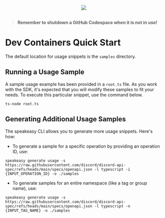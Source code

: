 
<div align="center">
    <a href="https://codespaces.new/ryan-blunden/discord-typescript-sdk-og-2.git/tree/main"><img src="https://github.com/codespaces/badge.svg" /></a>
</div>
<br>

> **Remember to shutdown a GitHub Codespace when it is not in use!**

# Dev Containers Quick Start

The default location for usage snippets is the `samples` directory.

## Running a Usage Sample

A sample usage example has been provided in a `root.ts` file. As you work with the SDK, it's expected that you will modify these samples to fit your needs. To execute this particular snippet, use the command below.

```
ts-node root.ts
```

## Generating Additional Usage Samples

The speakeasy CLI allows you to generate more usage snippets. Here's how:

- To generate a sample for a specific operation by providing an operation ID, use:

```
speakeasy generate usage -s https://raw.githubusercontent.com/discord/discord-api-spec/refs/heads/main/specs/openapi.json -l typescript -i {INPUT_OPERATION_ID} -o ./samples
```

- To generate samples for an entire namespace (like a tag or group name), use:

```
speakeasy generate usage -s https://raw.githubusercontent.com/discord/discord-api-spec/refs/heads/main/specs/openapi.json -l typescript -n {INPUT_TAG_NAME} -o ./samples
```
